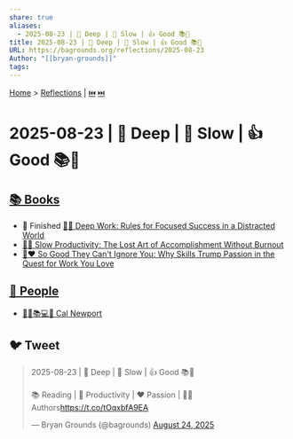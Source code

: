 ```yaml
---
share: true
aliases:
  - 2025-08-23 | 🤿 Deep | 🐌 Slow | 👍 Good 📚👥
title: 2025-08-23 | 🤿 Deep | 🐌 Slow | 👍 Good 📚👥
URL: https://bagrounds.org/reflections/2025-08-23
Author: "[[bryan-grounds]]"
tags:
---
```

[Home](../index.md) > [Reflections](./index.md) | [⏮️](./2025-08-22.md) [⏭️](./2025-08-24.md)  
# 2025-08-23 | 🤿 Deep | 🐌 Slow | 👍 Good 📚👥  
## [📚 Books](../books/index.md)  
- 🏁 Finished [🤿💼 Deep Work: Rules for Focused Success in a Distracted World](../books/deep-work.md)  
- [🐌🎯 Slow Productivity: The Lost Art of Accomplishment Without Burnout](../books/slow-productivity-the-lost-art-of-accomplishment-without-burnout.md)  
- [💪❤️ So Good They Can't Ignore You: Why Skills Trump Passion in the Quest for Work You Love](../books/so-good-they-cant-ignore-you-why-skills-trump-passion-in-the-quest-for-work-you-love.md)  
  
## [👥 People](../people/index.md)  
- [👨‍🏫📚💻🤔 Cal Newport](../people/cal-newport.md)  
  
## 🐦 Tweet  
<blockquote class="twitter-tweet" data-theme="dark"><p lang="en" dir="ltr">2025-08-23 | 🤿 Deep | 🐌 Slow | 👍 Good 📚👥<br><br>📚 Reading | 🎯 Productivity | ❤️ Passion | 👨‍🏫 Authors<a href="https://t.co/tOqxbfA9EA">https://t.co/tOqxbfA9EA</a></p>&mdash; Bryan Grounds (@bagrounds) <a href="https://twitter.com/bagrounds/status/1959452761634037995?ref_src=twsrc%5Etfw">August 24, 2025</a></blockquote> <script async src="https://platform.twitter.com/widgets.js" charset="utf-8"></script>